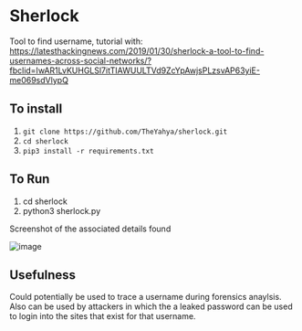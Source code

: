 # Sherlock
Tool to find username, tutorial with: https://latesthackingnews.com/2019/01/30/sherlock-a-tool-to-find-usernames-across-social-networks/?fbclid=IwAR1LvKUHGLSl7itTIAWUULTVd9ZcYpAwjsPLzsvAP63yiE-me069sdVlypQ

## To install
1. ``git clone https://github.com/TheYahya/sherlock.git``
2. ``cd sherlock``
3. ``pip3 install -r requirements.txt``

## To Run
1. cd sherlock
2. python3 sherlock.py <username>

Screenshot of the associated details found
  
![image](https://user-images.githubusercontent.com/39514108/193384082-42b736e3-4b56-4381-bd9d-8b0393118585.png)

## Usefulness
Could potentially be used to trace a username during forensics anaylsis. Also can be used by attackers in which the a leaked password can be used to login into the sites that exist for that username.

